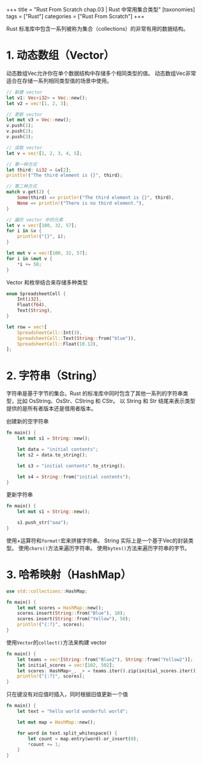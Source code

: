 +++
title = "Rust From Scratch chap.03 | Rust 中常用集合类型"
[taxonomies]
tags = ["Rust"]
categories = ["Rust From Scratch"]
+++

Rust 标准库中包含一系列被称为集合（collections）的非常有用的数据结构。

# 1. 动态数组（Vector）

动态数组Vec<T>允许你在单个数据结构中存储多个相同类型的值。
动态数组Vec<T>非常适合在存储一系列相同类型值的场景中使用。

```rust
// 新建 vector
let v1: Vec<i32> = Vec::new();
let v2 = vec![1, 2, 3];

// 更新 vector
let mut v3 = Vec::new();
v.push(1);
v.push(2);
v.push(3);

// 读取 vector
let v = vec![1, 2, 3, 4, 5];

// 第一种方式
let third: &i32 = &v[2];
println!("The third element is {}", third);

// 第二种方式
match v.get(2) {
    Some(third) => println!("The third element is {}", third),
    None => println!("There is no third element."),
}

// 遍历 vector 中的元素
let v = vec![100, 32, 57];
for i in &v {
    println!("{}", i);
}

let mut v = vec![100, 32, 57];
for i in &mut v {
    *i += 50;
}
```

Vector 和枚举结合来存储多种类型

```rust
enum SpreadsheetCell {
    Int(i32),
    Float(f64),
    Text(String),
}

let row = vec![
    SpreadsheetCell::Int(3),
    SpreadsheetCell::Text(String::from("blue")),
    SpreadsheetCell::Float(10.12),
];
```

# 2. 字符串（String）

字符串是基于字节的集合。Rust 的标准库中同时包含了其他一系列的字符串类型，比如 OsString、OsStr、CString 和 CStr。
以 String 和 Str 结尾来表示类型提供的是所有者版本还是借用者版本。

创建新的空字符串

```rust
fn main() {
    let mut s1 = String::new();

    let data = "initial contents";
    let s2 = data.to_string();

    let s3 = "initial contents".to_string();

    let s4 = String::from("initial contents");
}
```

更新字符串

```rust
fn main() {
    let mut s1 = String::new();

    s1.push_str("aaa");
}
```

使用+运算符和`format!`宏来拼接字符串。
String 实际上是一个基于Vec<u8>的封装类型。
使用`chars()`方法来遍历字符串。
使用`bytes()`方法来遍历字符串的字节。

# 3. 哈希映射（HashMap）

```rust
use std::collections::HashMap;

fn main() {
    let mut scores = HashMap::new();
    scores.insert(String::from("Blue"), 10);
    scores.insert(String::from("Yellow"), 50);
    println!("{:?}", scores);
}
```

使用`Vector`的`collect()`方法来构建 vector

```rust
fn main() {
    let teams = vec![String::from("Blue2"), String::from("Yellow2")];
    let initial_scores = vec![102, 502];
    let scores: HashMap<_, _> = teams.iter().zip(initial_scores.iter()).collect();
    println!("{:?}", scores);
}
```

只在键没有对应值时插入，同时根据旧值更新一个值

```rust
fn main() {
    let text = "hello world wonderful world";

    let mut map = HashMap::new();

    for word in text.split_whitespace() {
        let count = map.entry(word).or_insert(0);
        *count += 1;
    }
}
```

